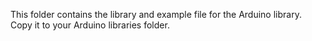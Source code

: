 This folder contains the library and example file for the Arduino library.
Copy it to your Arduino libraries folder.
